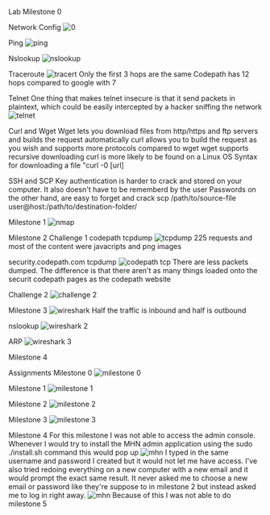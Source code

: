 Lab
Milestone 0

Network Config
![0](https://user-images.githubusercontent.com/37943892/40754059-0f8a0442-642c-11e8-8ea2-e68b54af30ba.PNG)

Ping
![ping](https://user-images.githubusercontent.com/37943892/40754093-431d2a96-642c-11e8-9135-05520bc49f45.PNG)

Nslookup
![nslookup](https://user-images.githubusercontent.com/37943892/40754331-b301104c-642d-11e8-8b13-6765608a01bb.PNG)

Traceroute
![tracert](https://user-images.githubusercontent.com/37943892/40754671-3f7ea34e-642f-11e8-8deb-f950c5c70acb.PNG)
Only the first 3 hops are the same 
Codepath has 12 hops compared to google with 7

Telnet
One thing that makes telnet insecure is that it send packets in plaintext, which could be easily intercepted by a hacker sniffing the network
![telnet](https://user-images.githubusercontent.com/37943892/40814132-4bf4e51a-64f3-11e8-9b5a-f02c27b0f8f0.PNG)

Curl and Wget
Wget lets you download files from http/https and ftp servers and builds the request automatically
curl allows you to build the request as you wish and supports more protocols compared to wget
wget supports recursive downloading
curl is more likely to be found on a Linux OS
Syntax for downloading a file "curl -0 [url]

SSH and SCP
Key authentication is harder to crack and stored on your computer. It also doesn't have to be rememberd by the user
Passwords on the other hand, are easy to forget and crack
scp /path/to/source-file user@host:/path/to/destination-folder/

Milestone 1
![nmap](https://user-images.githubusercontent.com/37943892/40814789-4d669c5a-64f7-11e8-854d-98369e723f3c.PNG)

Milestone 2
Challenge 1
codepath tcpdump
![tcpdump](https://user-images.githubusercontent.com/37943892/40815630-9dc650d2-64fc-11e8-9130-c221d76c2bc7.PNG)
225 requests and most of the content were javacripts and png images

security.codepath.com tcpdump
![codepath tcp](https://user-images.githubusercontent.com/37943892/40815802-d5946444-64fd-11e8-96b6-71f635dd9575.PNG)
There are less packets dumped. The difference is that there aren't as many things loaded onto the securit codepath pages as the codepath website

Challenge 2
![challenge 2](https://user-images.githubusercontent.com/37943892/40815930-c771ecfa-64fe-11e8-98e7-1e687d326f8a.PNG)

Milestone 3
![wireshark](https://user-images.githubusercontent.com/37943892/40817068-3446b35a-6505-11e8-9ef9-ba3a2e6c0ecc.PNG)
Half the traffic is inbound and half is outbound
 
nslookup
![wireshark 2](https://user-images.githubusercontent.com/37943892/40817200-ffeba77c-6505-11e8-85a1-c72746c46120.PNG)

ARP
![wireshark 3](https://user-images.githubusercontent.com/37943892/40817239-379049b2-6506-11e8-9052-fefcfad331c6.PNG)

Milestone 4


Assignments
Milestone 0
![milestone 0](https://user-images.githubusercontent.com/37943892/40677573-e6f39574-6332-11e8-941c-a6afd80b0117.PNG)

Milestone 1
![milestone 1](https://user-images.githubusercontent.com/37943892/40696221-caa1043c-6379-11e8-9161-0450aea0e12f.PNG)

Milestone 2
![milestone 2](https://user-images.githubusercontent.com/37943892/40696266-0396a7d8-637a-11e8-8b4b-a233279ad8d0.PNG)

Milestone 3
![milestone 3](https://user-images.githubusercontent.com/37943892/40696749-f2c3d9e2-637b-11e8-8649-aaab0a34d1c4.PNG)

Milestone 4
For this milestone I was not able to access the admin console. 
Whenever I would try to install the MHN admin application using the sudo ./install.sh command this would pop up
![mhn](https://user-images.githubusercontent.com/37943892/40881339-b9d680e4-6678-11e8-8ff7-519529abf747.PNG)
I typed in the same username and password I created but it would not let me have access. I've also tried redoing everything on a new computer with a new email and it would prompt the exact same result. It never asked me to choose a new email or password like they're suppose to in milestone 2 but instead asked me to log in right away.
![mhn](https://user-images.githubusercontent.com/37943892/40881367-951bcec0-6679-11e8-9d61-6ad80b01556e.JPG)
Because of this I was not able to do milestone 5

